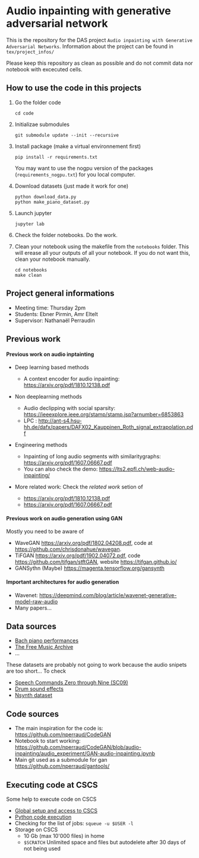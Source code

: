 # Audio inpainting with generative adversarial network

This is the repository for the DAS project `Audio inpainting with Generative Adversarial Networks`. Information about the project can be found in `tex/project_infos/`

Please keep this repository as clean as possible and do not commit data nor notebook with excecuted cells.

## How to use the code in this projects

1. Go the folder code 

	```
	cd code
	```

2. Initializae submodules

	```
	git submodule update --init --recursive
	```

3. Install package (make a virtual environnement first)

	```
	pip install -r requirements.txt
	```

	You may want to use the nogpu version of the packages (`requirements_nogpu.txt`) for you local computer.

4. Download datasets (just made it work for one)
	
	```
	python download_data.py
	python make_piano_dataset.py
	```

5. Launch jupyter
	
	```
	jupyter lab
	```

6. Check the folder notebooks. Do the work.

7. Clean your notebook using the makefile from the `notebooks` folder. This will erease all your outputs of all your notebook. If you do not want this, clean your notebook manually.
	```
	cd notebooks
	make clean
	```


## Project general informations

* Meeting time: Thursday 2pm
* Students: Ebner Pirmin, Amr Eltelt
* Supervisor: Nathanaël Perraudin


## Previous work

#### Previous work on audio inptainting

* Deep learning based methods
  - A context encoder for audio inpainting: <https://arxiv.org/pdf/1810.12138.pdf>

* Non deeplearning methods
  - Audio declipping with social sparsity: <https://ieeexplore.ieee.org/stamp/stamp.jsp?arnumber=6853863>
  - LPC : <http://ant-s4.hsu-hh.de/dafx/papers/DAFX02_Kauppinen_Roth_signal_extrapolation.pdf>

* Engineering methods
  - Inpainting of long audio segments with similaritygraphs: <https://arxiv.org/pdf/1607.06667.pdf>
  - You can also check the demo: <https://lts2.epfl.ch/web-audio-inpainting/>

* More related work: Check the *related work* setion of 
  - <https://arxiv.org/pdf/1810.12138.pdf>
  - <https://arxiv.org/pdf/1607.06667.pdf>

#### Previous work on audio generation using GAN

Mostly you need to be aware of 

* WaveGAN <https://arxiv.org/pdf/1802.04208.pdf>, code at <https://github.com/chrisdonahue/wavegan>.
* TiFGAN <https://arxiv.org/pdf/1902.04072.pdf>, code <https://github.com/tifgan/stftGAN>, website <https://tifgan.github.io/>
* GANSythn (Maybe) <https://magenta.tensorflow.org/gansynth>

#### Important architectures for audio generation

* Wavenet: <https://deepmind.com/blog/article/wavenet-generative-model-raw-audio>
* Many papers...


## Data sources
- [Bach piano performances](http://deepyeti.ucsd.edu/cdonahue/wavegan/data/mancini_piano.tar.gz)
- [The Free Music Archive](https://github.com/mdeff/fma)
- ... 

These datasets are probably not going to work because the audio snipets are too short... To check
- [Speech Commands Zero through Nine (SC09)](http://deepyeti.ucsd.edu/cdonahue/wavegan/data/sc09.tar.gz)
- [Drum sound effects](http://deepyeti.ucsd.edu/cdonahue/wavegan/data/drums.tar.gz)
- [Nsynth dataset](https://magenta.tensorflow.org/datasets/nsynth)


## Code sources

* The main inspiration for the code is: <https://github.com/nperraud/CodeGAN>
* Notebook to start working: <https://github.com/nperraud/CodeGAN/blob/audio-inpainting/audio_experiment/GAN-audio-inpainting.ipynb>
* Main git used as a submodule for gan <https://github.com/nperraud/gantools/>


## Executing code at CSCS

Some help to execute code on CSCS

* [Global setup and access to CSCS](https://gist.github.com/nperraud/a52351fd23e6dbe275325b1bf413787c)
* [Python code execution](https://gist.github.com/nperraud/24f4a9d8275db63bf9d623b156cb0363)
* Checking for the list of jobs: `squeue -u $USER -l`
* Storage on CSCS
	- 10 Gb (max 10'000 files) in home
	- `$SCRATCH` Unlimited space and files but autodelete after 30 days of not being used



